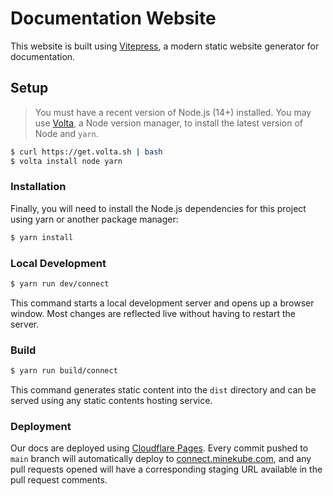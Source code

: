 # Documentation Website

This website is built using [Vitepress](https://vitepress.vuejs.org/),
a modern static website generator for documentation.

## Setup

> You must have a recent version of Node.js (14+) installed.
> You may use [Volta](https://github.com/volta-cli/volta), a Node version manager,
> to install the latest version of Node and `yarn`.

```sh console
$ curl https://get.volta.sh | bash
$ volta install node yarn
```

### Installation

Finally, you will need to install the Node.js dependencies for this project
using yarn or another package manager:

```sh console
$ yarn install
```

### Local Development

```sh console
$ yarn run dev/connect
```

This command starts a local development server and opens up a browser window.
Most changes are reflected live without having to restart the server.

### Build

```sh console
$ yarn run build/connect
```

This command generates static content into the `dist` directory and can be served
using any static contents hosting service.

### Deployment

Our docs are deployed using [Cloudflare Pages](https://pages.cloudflare.com).
Every commit pushed to `main` branch will automatically deploy to
[connect.minekube.com](https://connect.minekube.com),
and any pull requests opened will have a corresponding staging URL available in
the pull request comments.
